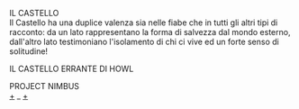 IL CASTELLO <br>
Il Castello ha una duplice valenza sia nelle fiabe che in tutti gli altri tipi di racconto: da un lato rappresentano la forma di salvezza dal mondo esterno, dall'altro lato testimoniano l'isolamento di chi ci vive ed un forte senso di solitudine!

IL CASTELLO ERRANTE DI HOWL <br>

PROJECT NIMBUS <br>
[+](http://m.dagospia.com/project-nimbus-il-primo-strumento-per-proiettare-video-tra-le-nuvole-104358) _
[+](http://www.smartworld.it/tecnologia/questo-cavallo-laser-e-unopera-darte-proiettata-sulle-nuvole-video.html) <br>

